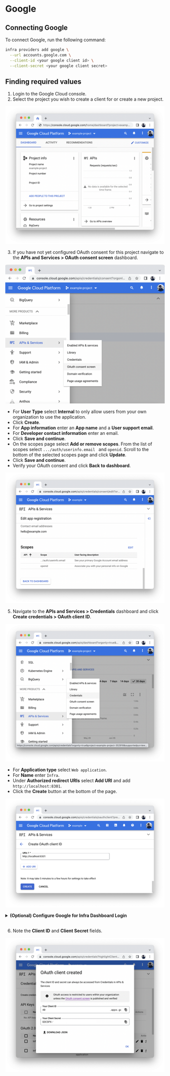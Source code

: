 # Google

## Connecting Google
To connect Google, run the following command:

```bash
infra providers add google \
  --url accounts.google.com \
  --client-id <your google client id> \
  --client-secret <your google client secret>
```

## Finding required values

1. Login to the Google Cloud console.
2. Select the project you wish to create a client for or create a new project.

![Google Cloud project console](../../images/google-setup/connect-users-google-1.png)

3. If you have not yet configured OAuth consent for this project navigate to the **APIs and Services > OAuth consent screen** dashboard.

  ![OAuth consent navigation](../../images/google-setup/connect-users-google-2.png)

  - For **User Type** select **Internal** to only allow users from your own organization to use the application.
  - Click **Create**.
  - For **App information** enter an **App name** and a **User support email**.
  - For **Developer contact information** enter an email.
  - Click **Save and continue**.
  - On the scopes page select **Add or remove scopes**. From the list of scopes select `.../auth/userinfo.email	` and `openid`. Scroll to the bottom of the selected scopes page and click **Update**.
  - Click **Save and continue**.
  - Verify your OAuth consent and click **Back to dashboard**.

  ![OAuth consent summary](../../images/google-setup/connect-users-google-3.png)

5. Navigate to the **APIs and Services > Credentials** dashboard and click **Create credentials > OAuth client ID**.

![OAuth client navigation](../../images/google-setup/connect-users-google-4.png)

  - For **Application type** select `Web application`.
  - For **Name** enter `Infra`.
  - Under **Authorized redirect URIs** select **Add URI** and add `http://localhost:8301`.
  - Click the **Create** button at the bottom of the page.

  ![OAuth credentials create](../../images/google-setup/connect-users-google-5.png)

<details>
  <summary><strong>(Optional) Configure Google for Infra Dashboard Login</strong></summary>

Add a redirect URI: `<your infra host>/login/callback`.

Examples:
  - `https://infra.company.internal/login/callback` (If infra is hosted at `infra.company.internal`)
  - `http://localhost/login/callback` if trying out Infra locally

</details>
<br />

6. Note the **Client ID** and **Client Secret** fields.

![OAuth client details](../../images/google-setup/connect-users-google-6.png)

